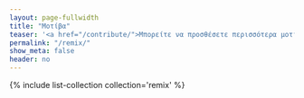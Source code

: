 ```yaml
---
layout: page-fullwidth
title: "Μοτίβα"
teaser: '<a href="/contribute/">Μπορείτε να προσθέσετε περισσότερα μοτίβα σύμφωνα με τις οδηγίες</a>'
permalink: "/remix/"
show_meta: false
header: no
---
```


{% include list-collection collection='remix' %}
